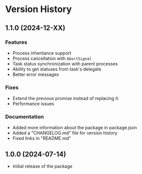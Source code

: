 # Version History

## 1.1.0 (2024-12-ХХ)

### Features
- Process inheritance support
- Process cancellation with `AbortSignal`
- Task status synchronization with parent processes
- Ability to get statuses from task's delegate
- Better error messages

### Fixes
- Extend the previous promise instead of replacing it.
- Performance issues

### Documentation
- Added more information about the package in package.json
- Added a "CHANGELOG.md" file for version history
- Fixed links in "README.md"

## 1.0.0 (2024-07-14)
- Initial release of the package
